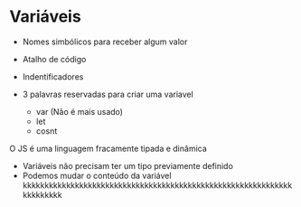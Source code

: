 # Variáveis

- Nomes simbólicos para receber algum valor

- Atalho de código

- Indentificadores

- 3 palavras reservadas para criar uma variavel
  - var (Não é mais usado)
  - let
  - cosnt

O JS é uma linguagem fracamente tipada e dinâmica

- Variáveis não precisam ter um tipo previamente definido
- Podemos mudar o conteúdo da variável kkkkkkkkkkkkkkkkkkkkkkkkkkkkkkkkkkkkkkkkkkkkkkkkkkkkkkkkkkkkkkkkkkkkkkk
